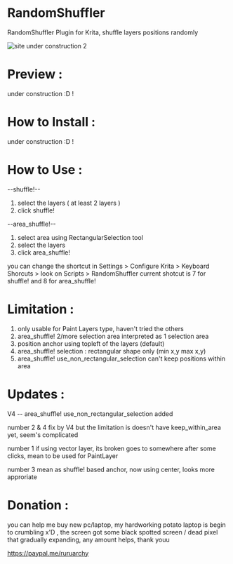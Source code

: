 # RandomShuffler
RandomShuffler Plugin for Krita, shuffle layers positions randomly

![site under construction 2](https://user-images.githubusercontent.com/44746952/215048826-1bcbd939-60dc-4b3c-bc6f-0df7e1bc13d8.png)

# Preview :
under construction :D !

# How to Install :
under construction :D !

# How to Use :

--shuffle!--
1. select the layers ( at least 2 layers )
2. click shuffle!

--area_shuffle!--
1. select area using RectangularSelection tool
2. select the layers
3. click area_shuffle!

you can change the shortcut in Settings > Configure Krita > Keyboard Shorcuts > look on Scripts > RandomShuffler
current shotcut is 7 for shuffle! and 8 for area_shuffle!

# Limitation :
1. only usable for Paint Layers type, haven't tried the others
2. area_shuffle! 2/more selection area interpreted as 1 selection area 
3. position anchor using topleft of the layers (default)
4. area_shuffle! selection : rectangular shape only (min x,y max x,y)
5. area_shuffle! use_non_rectangular_selection can't keep positions within area

# Updates :
V4 -- area_shuffle! use_non_rectangular_selection added

number 2 & 4 fix by V4 but the limitation is doesn't have keep_within_area yet, seem's complicated

number 1 if using vector layer, its broken goes to somewhere after some clicks, mean to be used for PaintLayer

number 3 mean as shuffle! based anchor, now using center, looks more approriate


# Donation :
you can help me buy new pc/laptop, my hardworking potato laptop is begin to crumbling x'D , the screen got some black spotted screen / dead pixel that gradually expanding, any amount helps, thank youu

https://paypal.me/ruruarchy
